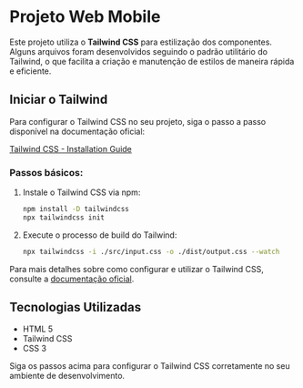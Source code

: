 # Projeto Web Mobile

Este projeto utiliza o **Tailwind CSS** para estilização dos componentes. Alguns arquivos foram desenvolvidos seguindo o padrão utilitário do Tailwind, o que facilita a criação e manutenção de estilos de maneira rápida e eficiente.

## Iniciar o Tailwind

Para configurar o Tailwind CSS no seu projeto, siga o passo a passo disponível na documentação oficial:

[Tailwind CSS - Installation Guide](https://tailwindcss.com/docs/installation)

### Passos básicos:

1. Instale o Tailwind CSS via npm:
    ```bash
    npm install -D tailwindcss
    npx tailwindcss init
    ```
    
2. Execute o processo de build do Tailwind:
    ```bash
    npx tailwindcss -i ./src/input.css -o ./dist/output.css --watch
    ```

Para mais detalhes sobre como configurar e utilizar o Tailwind CSS, consulte a [documentação oficial](https://tailwindcss.com/docs/installation).

## Tecnologias Utilizadas
- HTML 5
- Tailwind CSS
- CSS 3

Siga os passos acima para configurar o Tailwind CSS corretamente no seu ambiente de desenvolvimento.
